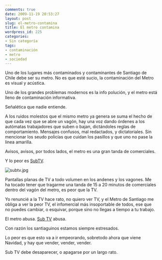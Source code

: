 ```yaml
---
comments: true
date: 2009-11-19 20:53:27
layout: post
slug: el-metro-contamina
title: El metro contamina
wordpress_id: 225
categories:
- Sin categoría
tags:
- contaminación
- metro
- sociedad
---
```


Uno de los lugares más contaminados y contaminantes de Santiago de Chile debe ser su metro. No es que esté sucio, la contaminación del Metro es visual y acústica.

Uno de los grandes problemas modernos es la info polución, y el metro está lleno de contaminación informativa.

Señalética que nadie entiende.

A los ruidos molestos que el mismo metro ya genera se suma el hecho de que cada vez que se abre un vagón, hay una voz dando órdenes a los autómatas trabajadores que suben o bajan, dictándoles reglas de comportamiento. Mensajes confusos, mal redactados, y dictatoriales. Sin mencionar los seudo policías que cuidan los pasillos y que uno no pase la linea amarilla.

Avisos, avisos, por todos lados, el metro es una gran tanda de comerciales.

Y lo peor es [SubTV](http://www.subtv.cl/).

![subtv.jpg](file:///I:/documentos/blogs/lnds/La%20Naturaleza%20del%20Software%20%20Archivos%20Noviembre%202009_files/subtv.jpg)

Pantallas planas de TV a todo volumen en los andenes y los vagones. Me ha tocado tener que tragarme una tanda de 15 a 20 minutos de comerciales dentro del vagón del metro, es peor que la TV.

Yo renuncié a la TV hace rato, no quiero ver TV, y el Metro de Santiago me obliga a ver la peor TV, el infomercial más insoportable de todos, ese que no puedes cambiar, o esquivar, porque sino no llegas a tiempo a tu trabajo.

El metro abusa. [Sub TV](http://www.subtv.cl/) abusa.

Con razón los santiaguinos estamos siempre estresados.

Lo peor es que esto va a ir empeorando, sobretodo ahora que viene Navidad, y hay que vender, vender, vender.

Sub TV debe desaparecer, o apagarse por un largo rato.



